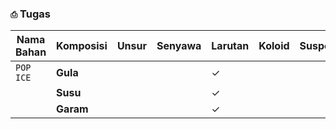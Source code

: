 ### `⎙` Tugas

|Nama Bahan|Komposisi|Unsur|Senyawa|Larutan|Koloid|Suspensi|
|-|-|-|-|-|-|-|
|`POP ICE`|**Gula**|||✓|
||**Susu**|||✓|
||**Garam**|||✓|
